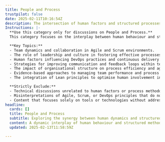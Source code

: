 ```yaml
---
title: People and Process
trustpilot: false
date: 2025-02-11T10:16:54Z
description: The intersection of human factors and structured processes in technology and product development.
Instructions: |-
  **Use this category only for discussions on People and Process.**  
  This category focuses on the interplay between human behaviour and structured methodologies in technology and product development. It encompasses how teams collaborate, communicate, and adapt processes to enhance productivity and innovation.

  **Key Topics:**
  - Team dynamics and collaboration in Agile and Scrum environments.
  - The role of leadership and culture in fostering effective processes.
  - Human factors influencing DevOps practices and continuous delivery.
  - Strategies for improving communication and feedback loops within teams.
  - The impact of organisational structure on process efficiency and agility.
  - Evidence-based approaches to managing team performance and process improvement.
  - The integration of Lean principles to optimise human involvement in processes.

  **Strictly Exclude:**
  - Technical discussions unrelated to human factors or process methodologies.
  - Misinterpretations of Agile, Scrum, or DevOps principles that do not consider the human element.
  - Content that focuses solely on tools or technologies without addressing the people involved.
headline:
  cards: []
  title: People and Process
  subtitle: Exploring the synergy between human dynamics and structured methodologies in technology and product innovation.
  content: A dynamic interplay of human behaviour and structured methodologies in technology and product development, emphasising collaboration, adaptability, and continuous improvement. Posts explore team dynamics, workflow optimisation, decision-making processes, and the impact of organisational culture on innovation and efficiency.
  updated: 2025-02-13T11:58:59Z

---
```



